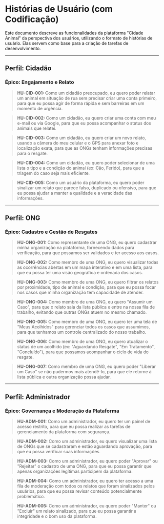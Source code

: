 # Histórias de Usuário (com Codificação)

Este documento descreve as funcionalidades da plataforma "Cidade Animal" da perspectiva dos usuários, utilizando o formato de histórias de usuário. Elas servem como base para a criação de tarefas de desenvolvimento.

---

## Perfil: Cidadão

### Épico: Engajamento e Relato

> **HU-CID-001:** Como um cidadão preocupado, eu quero poder relatar um animal em situação de rua sem precisar criar uma conta primeiro, para que eu possa agir de forma rápida e sem barreiras em um momento de urgência.

> **HU-CID-002:** Como um cidadão, eu quero criar uma conta com meu e-mail ou via Google, para que eu possa acompanhar o status dos animais que relatei.

> **HU-CID-003:** Como um cidadão, eu quero criar um novo relato, usando a câmera do meu celular e o GPS para anexar foto e localização exata, para que as ONGs tenham informações precisas para o resgate.

> **HU-CID-004:** Como um cidadão, eu quero poder selecionar de uma lista o tipo e a condição do animal (ex: Cão, Ferido), para que a triagem do caso seja mais eficiente.

> **HU-CID-005:** Como um usuário da plataforma, eu quero poder sinalizar um relato que parece falso, duplicado ou ofensivo, para que eu possa ajudar a manter a qualidade e a veracidade das informações.

---

## Perfil: ONG

### Épico: Cadastro e Gestão de Resgates

> **HU-ONG-001:** Como representante de uma ONG, eu quero cadastrar minha organização na plataforma, fornecendo dados para verificação, para que possamos ser validados e ter acesso aos casos.

> **HU-ONG-002:** Como membro de uma ONG, eu quero visualizar todas as ocorrências abertas em um mapa interativo e em uma lista, para que eu possa ter uma visão geográfica e ordenada dos casos.

> **HU-ONG-003:** Como membro de uma ONG, eu quero filtrar os relatos por proximidade, tipo de animal e condição, para que eu possa focar nos casos que minha organização tem capacidade de atender.

> **HU-ONG-004:** Como membro de uma ONG, eu quero "Assumir um Caso", para que o relato saia da lista pública e entre na nossa fila de trabalho, evitando que outras ONGs atuem no mesmo chamado.

> **HU-ONG-005:** Como membro de uma ONG, eu quero ter uma tela de "Meus Acolhidos" para gerenciar todos os casos que assumimos, para que tenhamos um controle centralizado do nosso trabalho.

> **HU-ONG-006:** Como membro de uma ONG, eu quero atualizar o status de um acolhido (ex: "Aguardando Resgate", "Em Tratamento", "Concluído"), para que possamos acompanhar o ciclo de vida do resgate.

> **HU-ONG-007:** Como membro de uma ONG, eu quero poder "Liberar um Caso" se não pudermos mais atendê-lo, para que ele retorne à lista pública e outra organização possa ajudar.

---

## Perfil: Administrador

### Épico: Governança e Moderação da Plataforma

> **HU-ADM-001:** Como um administrador, eu quero ter um painel de acesso restrito, para que eu possa realizar as tarefas de gerenciamento da plataforma com segurança.

> **HU-ADM-002:** Como um administrador, eu quero visualizar uma lista de ONGs que se cadastraram e estão aguardando aprovação, para que eu possa verificar suas informações.

> **HU-ADM-003:** Como um administrador, eu quero poder "Aprovar" ou "Rejeitar" o cadastro de uma ONG, para que eu possa garantir que apenas organizações legítimas participem da plataforma.

> **HU-ADM-004:** Como um administrador, eu quero ter acesso a uma fila de moderação com todos os relatos que foram sinalizados pelos usuários, para que eu possa revisar conteúdo potencialmente problemático.

> **HU-ADM-005:** Como um administrador, eu quero poder "Manter" ou "Excluir" um relato sinalizado, para que eu possa garantir a integridade e o bom uso da plataforma.
